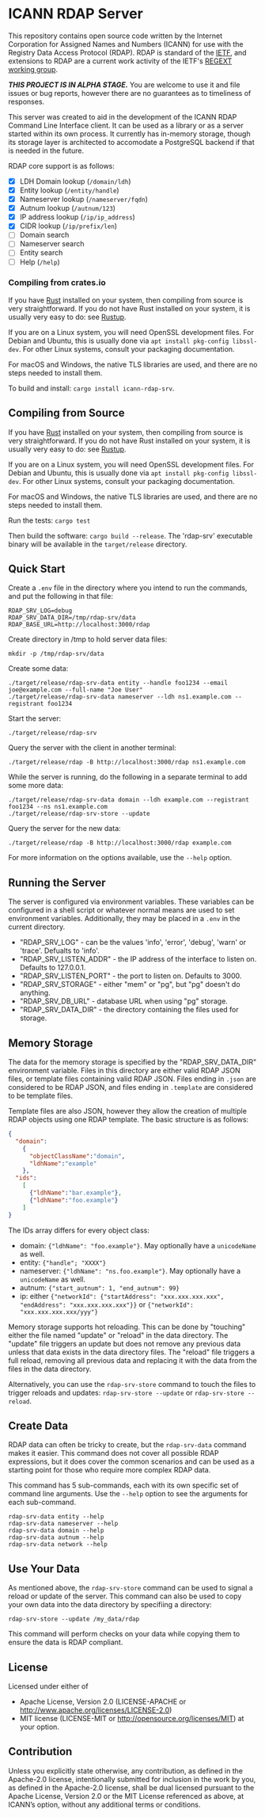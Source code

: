 ICANN RDAP Server
=================
This repository contains open source code written by the Internet Corporation for Assigned Names and Numbers (ICANN)
for use with the Registry Data Access Protocol (RDAP). RDAP is standard of the [IETF](https://ietf.org/), and extensions
to RDAP are a current work activity of the IETF's [REGEXT working group](https://datatracker.ietf.org/wg/regext/documents/).

***THIS PROJECT IS IN ALPHA STAGE.*** You are welcome to use it and file issues or bug reports, however there are no
guarantees as to timeliness of responses.

This server was created to aid in the development of the ICANN RDAP Command Line Interface client.
It can be used as a library or as a server started within its own process. It currently has in-memory
storage, though its storage layer is architected to accomodate a PostgreSQL backend if that is needed
in the future.

RDAP core support is as follows:

- [X] LDH Domain lookup (`/domain/ldh`)
- [X] Entity lookup (`/entity/handle`)
- [X] Nameserver lookup (`/nameserver/fqdn`)
- [X] Autnum lookup (`/autnum/123`)
- [X] IP address lookup (`/ip/ip_address`)
- [X] CIDR lookup (`/ip/prefix/len`)
- [ ] Domain search
- [ ] Nameserver search
- [ ] Entity search
- [ ] Help (`/help`)

### Compiling from crates.io

If you have [Rust](https://www.rust-lang.org/) installed on your system, then compiling from source is
very straightforward. If you do not have Rust installed on your system, it is usually very easy to do:
see [Rustup](https://rustup.rs/).

If you are on a Linux system, you will need OpenSSL development files. For Debian and Ubuntu, this is
usually done via `apt install pkg-config libssl-dev`. For other Linux systems, consult your packaging
documentation.

For macOS and Windows, the native TLS libraries are used, and there are no steps needed to install them.

To build and install: `cargo install icann-rdap-srv`.

## Compiling from Source

If you have [Rust](https://www.rust-lang.org/) installed on your system, then compiling from source is
very straightforward. If you do not have Rust installed on your system, it is usually very easy to do:
see [Rustup](https://rustup.rs/).

If you are on a Linux system, you will need OpenSSL development files. For Debian and Ubuntu, this is
usually done via `apt install pkg-config libssl-dev`. For other Linux systems, consult your packaging
documentation.

For macOS and Windows, the native TLS libraries are used, and there are no steps needed to install them.

Run the tests: `cargo test`

Then build the software: `cargo build --release`. The 'rdap-srv' executable binary will be available 
in the `target/release` directory.

## Quick Start

Create a `.env` file in the directory where you intend to run the commands, and put the following in that file:

    RDAP_SRV_LOG=debug
    RDAP_SRV_DATA_DIR=/tmp/rdap-srv/data
    RDAP_BASE_URL=http://localhost:3000/rdap

Create directory in /tmp to hold server data files:

    mkdir -p /tmp/rdap-srv/data

Create some data:

    ./target/release/rdap-srv-data entity --handle foo1234 --email joe@example.com --full-name "Joe User"
    ./target/release/rdap-srv-data nameserver --ldh ns1.example.com --registrant foo1234

Start the server:

    ./target/release/rdap-srv

Query the server with the client in another terminal:

    ./target/release/rdap -B http://localhost:3000/rdap ns1.example.com

While the server is running, do the following in a separate terminal to add some more data:

    ./target/release/rdap-srv-data domain --ldh example.com --registrant foo1234 --ns ns1.example.com
    ./target/release/rdap-srv-store --update

Query the server for the new data:

    ./target/release/rdap -B http://localhost:3000/rdap example.com

For more information on the options available, use the `--help` option.

## Running the Server

The server is configured via environment variables. These variables can be configured in a shell
script or whatever normal means are used to set environment variables. Additionally, they may be
placed in a `.env` in the current directory.

* "RDAP_SRV_LOG" - can be the values 'info', 'error', 'debug', 'warn' or 'trace'. Defualts to 'info'.
* "RDAP_SRV_LISTEN_ADDR" - the IP address of the interface to listen on. Defaults to 127.0.0.1.
* "RDAP_SRV_LISTEN_PORT" - the port to listen on. Defaults to 3000.
* "RDAP_SRV_STORAGE" - either "mem" or "pg", but "pg" doesn't do anything.
* "RDAP_SRV_DB_URL" - database URL when using "pg" storage.
* "RDAP_SRV_DATA_DIR" - the directory containing the files used for storage.

## Memory Storage

The data for the memory storage is specified by the "RDAP_SRV_DATA_DIR" environment variable.
Files in this directory are either valid RDAP JSON files, or template files containing valid
RDAP JSON. Files ending in `.json` are considered to be RDAP JSON, and files ending in `.template`
are considered to be template files.

Template files are also JSON, however they allow the creation of multiple RDAP objects using
one RDAP template. The basic structure is as follows:

```json
{
  "domain":
    {
      "objectClassName":"domain",
      "ldhName":"example"
    },
  "ids":
    [
      {"ldhName":"bar.example"},
      {"ldhName":"foo.example"}
    ]
}
```

The IDs array differs for every object class:

* domain: `{"ldhName": "foo.example"}`. May optionally have a `unicodeName` as well.
* entity: `{"handle"; "XXXX"}`
* nameserver: `{"ldhName": "ns.foo.example"}`. May optionally have a `unicodeName` as well.
* autnum: `{"start_autnum": 1, "end_autnum": 99}`
* ip: either `{"networkId": {"startAddress": "xxx.xxx.xxx.xxx", "endAddress": "xxx.xxx.xxx.xxx"}}` or `{"networkId": "xxx.xxx.xxx.xxx/yyy"}`

Memory storage supports hot reloading. This can be done by "touching" either the file
named "update" or "reload" in the data directory. The "update" file triggers an update
but does not remove any previous data unless that data exists in the data directory files.
The "reload" file triggers a full reload, removing all previous data and replacing it with
the data from the files in the data directory.

Alternatively, you can use the `rdap-srv-store` command to touch the files to trigger
reloads and updates: `rdap-srv-store --update` or `rdap-srv-store --reload`.

## Create Data

RDAP data can often be tricky to create, but the `rdap-srv-data` command makes it easier.
This command does not cover all possible RDAP expressions, but it does cover the common
scenarios and can be used as a starting point for those who require more complex RDAP data.

This command has 5 sub-commands, each with its own specific set of command line arguments.
Use the `--help` option to see the arguments for each sub-command.

    rdap-srv-data entity --help
    rdap-srv-data nameserver --help
    rdap-srv-data domain --help
    rdap-srv-data autnum --help    
    rdap-srv-data network --help

## Use Your Data

As mentioned above, the `rdap-srv-store` command can be used to signal a reload or update
of the server. This command can also be used to copy your own data into the data directory
by specifiing a directory:

    rdap-srv-store --update /my_data/rdap

This command will perform checks on your data while copying them to ensure the data is
RDAP compliant.

License
-------

Licensed under either of
* Apache License, Version 2.0 (LICENSE-APACHE or http://www.apache.org/licenses/LICENSE-2.0)
* MIT license (LICENSE-MIT or http://opensource.org/licenses/MIT) at your option.

Contribution
------------

Unless you explicitly state otherwise, any contribution, as defined in the Apache-2.0 license, 
intentionally submitted for inclusion in the work by you, as defined in the Apache-2.0 license, 
shall be dual licensed pursuant to the Apache License, Version 2.0 or the MIT License referenced 
as above, at ICANN’s option, without any additional terms or conditions.
